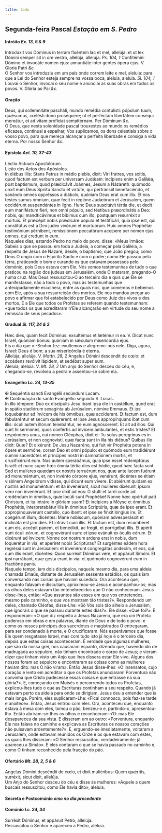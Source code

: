 ```yaml
---
title: todo
---
```

<h2 class="text-center">Segunda-feira Pascal <em>Estação em S. Pedro</em></h2>

<h4 class="text-center">Intróito <em>Ex. 13, 5 & 9</em></h4>
<div class="container-fluid">
<div class="row">
<div class="dropcap text-justify">
Introdúxit vos Dóminus in terram fluéntem lac et mel, allelúja: et ut lex Dómini semper sit in ore vestro, allelúja, allelúja. <em>Ps. 104, 1</em> Confitémini Dómino et invocáte nomen ejus: annuntiáte inter gentes ópera ejus.
V. Gloria Patri <em>&c.</em>
</div>
<div class="dropcap text-justify">
O Senhor vos introduziu em um país onde correm leite e mel, aleluia: para que a Lei do Senhor esteja sempre na vossa boca, aleluia, aleluia. <em>Sl. 104, 1</em> Louvai o Senhor, invocai o seu nome e anunciai as suas obras em todos os povos.
V. Glória ao Pai <em>&c.</em>
</div>
</div>
</div>

<h4 class="text-center">Oração</h4>
<div class="container-fluid">
<div class="row">
<div class="dropcap text-justify">
Deus, qui sollemnitáte pascháli, mundo remédia contulísti: pópulum tuum, quǽsumus, cœlésti dono proséquere; ut et perféctam libertátem consequi mereátur, et ad vitam profíciat sempitérnam. Per Dóminum <em>&c.</em>
</div>
<div class="dropcap text-justify">
Ó Deus, que nesta solenidade pascal trouxestes ao mundo os remédios eficazes, continuai a espalhar, Vos suplicamos, os dons celestiais sobre o vosso povo, para que mereça alcançar a perfeita liberdade e consiga a vida eterna. Por nosso Senhor <em>&c.</em>
</div>
</div>
</div>

<h4 class="text-center">Epístola <em>Act. 10, 37-43</em></h4>
<div class="container-fluid">
<div class="row">
<div class="text-justify">
Léctio Actuum Apostólorum.
</div>
<div class="text-justify">
Lição dos Actos dos Apóstolos.
</div>
<div class="dropcap text-justify">
In diébus illis: Stans Petrus in médio plebis, dixit: Viri fratres, vos scitis, quod factum est verbum per universam Judǽam: incípiens enim a Galilǽa, post baptísmum, quod prædicávit Joánnes, Jesum a Názareth: quómodo unxit eum Deus Spíritu Sancto et virtúte, qui pertránsiit benefaciéndo, et sanándo omnes oppréssos a diábolo, quóniam Deus erat cum illo. Et nos testes sumus ómnium, quæ fecit in regióne Judæórum et Jerúsalem, quem occidérunt suspendéntes in ligno. Hunc Deus suscitávit tértia die, et dedit eum maniféstum fíeri, non omni pópulo, sed téstibus præordinátis a Deo: nobis, qui mandticávimus et bíbimus cum illo, postquam resurréxit a mórtuis. Et præcépit nobis prædicáre populo et testificári, quia ipse est, qui constitútus est a Deo judex vivórum et mortuórum. Huic omnes Prophétæ testimónium pérhibent, remissiónem peccatórum accípere per nomen ejus omnes, qui credunt in eum.
</div>
<div class="dropcap text-justify">
Naqueles dias, estando Pedro no meio do povo, disse: «Meus irmãos: Sabeis o que se passou em toda a Judeia, a começar pela Galileia, a respeito de Jesus de Nazaré, desde, o baptismo, que João pregou; como Deus O ungiu com o Espírito Santo e com o poder; como Ele passou pela terra, praticando o bom e curando os que estavam possessos pelo demónio, pois Deus estava com Ele. Nós somos testemunhas de tudo o que praticou na região dos judeus em Jerusalém, onde O mataram, pregando-O numa cruz. Mas Deus ressuscitou-O ao terceiro dia e quis que Ele se manifestasse, não a todo o povo, mas às testemunhas que antecipadamente escolhera, entre as quais nós, que comemos e bebemos com Ele, após a sua ressurreição dos mortos. Ele nos mandou pregar ao povo e afirmar que foi estabelecido por Deus como Juiz dos vivos e dos mortos. É a Ele que todos os Profetas se referem quando testemunham: «que todos os que acreditaram n’Ele alcançarão em virtude do seu nome a remissão de seus pecados».
</div>
</div>
</div>

<h4 class="text-center">Gradual <em>Sl. 117, 24 & 2</em></h4>
<div class="container-fluid">
<div class="row">
<div class="dropcap text-justify">
Hæc dies, quam fecit Dóminus: exsultémus et lætémur in ea. V. Dicat nunc Israël, quóniam bonus: quóniam in sǽculum misericórdia ejus.
</div>
<div class="dropcap text-justify">
Eis o dia que o -Senhor fez: exultemos e alegremo-nos nele. Diga, agora, Israel: Deus é bom; a sua misericórdia é eterna.
</div>
<div class="text-justify">
Allelúja, allelúja. V. <em>Matth. 28, 2</em> Angelus Dómini descéndit de cœlo: et accédens revólvit lápidem, et sedébat super eum.
</div>
<div class="text-justify">
Aleluia, aleluia. V. <em>Mt. 28, 2</em> Um anjo do Senhor desceu do céu, e, chegando-se, revolveu a pedra e assentou-se sobre ela.
</div>
</div>
</div>

<h4 class="text-center">Evangelho <em>Lc. 24, 13-35</em></h4>
<div class="container-fluid">
<div class="row">
<div class="text-justify">
<span class="text-danger">&#10016;</span> Sequéntia sancti Evangélii secúndum Lucam.
</div>
<div class="text-justify">
<span class="text-danger">&#10016;</span> Continuação do santo Evangelho segundo S. Lucas.
</div>
<div class="dropcap text-justify">
In illo témpore: Duo ex discípulis Jesu ibant ipsa die in castéllum, quod erat in spátio stadiórum sexagínta ab Jerúsalem, nómine Emmaus. Et ipsi loquebántur ad ínvicem de his ómnibus, quæ accíderant. Et factum est, dum fabularéntur et secum quǽrerent: et ipse Jesus appropínquans ibat cum illis: óculi autem illórum tenebántur, ne eum agnóscerent. Et ait ad illos: Qui sunt hi sermónes, quos confértis ad ínvicem ambulántes, et estis tristes? Et respóndens unus, cui nomen Cléophas, dixit ei: Tu solus peregrínus es in Jerúsalem, et non cognovísti, quæ facta sunt in illa his diébus? Quibus ille dixit: Quæ? Et dixérunt: De Jesu Nazaréno, qui fuit vir Prophéta potens in ópere et sermóne, coram Deo et omni pópulo: et quómodo eum tradidérunt summi sacerdótes et príncipes nostri in damnatiónem mortis, et crucifixérunt eum. Nos autem sperabámus, quia ipse esset redemptúrus Israël: et nunc super hæc ómnia tértia dies est hódie, quod hæc facta sunt. Sed et mulíeres quædam ex nostris terruérunt nos, quæ ante lucem fuérunt ad monuméntum, et, non invénto córpore ejus, venérunt, dicéntes se étiam visiónem Angelórum vidísse, qui dicunt eum vívere. Et abiérunt quidam ex nostris ad monuméntum: et ita invenérunt, sicut mulíeres dixérunt, ipsum vero non invenérunt. Et ipse dixit ad eos: O stulti et tardi corde ad credéndum in ómnibus, quæ locúti sunt Prophétæ! Nonne hæc opórtuit pati Christum, et ita intráre in glóriam suam? Et incípiens a Móyse et ómnibus Prophétis, interpretabátur illis in ómnibus Scriptúris, quæ de ipso erant. Et appropinquavérunt castéllo, quo ibant: et ipse se finxit lóngius ire. Et coëgérunt illum, dicéntes: Mane nobiscum, quóniam advesperáscit et inclináta est jam dies. Et intrávit cum illis. Et factum est, dum recúmberet cum eis, accépit panem, et benedíxit, ac fregit, et porrigébat illis. Et apérti sunt óculi eórum, et cognovérunt eum: et ipse evánuit ex óculis eórum. Et dixérunt ad ínvicem: Nonne cor nostrum ardens erat in nobis, dum loquerétur in via, et aperíret nobis Scriptúras? Et surgéntes eádem hora regréssi sunt in Jerúsalem: et invenérunt congregátas úndecim, et eos, qui cum illis erant, dicéntes: Quod surréxit Dóminus vere, et appáruit Simóni. Et ipsi narrábant, quæ gesta erant in via: et quómodo cognovérunt eum in fractióne panis.
</div>
<div class="dropcap text-justify">
Naquele tempo, iam dois discípulos, naquele mesmo dia, para uma aldeia chamada Emaús, distante de Jerusalém sessenta estádios, os quais iam conversando nas coisas que haviam sucedido. Ora aconteceu que, enquanto falavam e discutiam, aproximou-se Jesus e acompanhou-os; mas os olhos deles estavam tão entenebrecidos que O não conheceram. Jesus disse-lhes, então: «Que assuntos são esses em que vos entretendes, mesmo pelo caminho, e que vos mostram tão tristes?». Respondendo um deles, chamado Cléofas, disse-Lhe: «Só Vós sois tão alheio a Jerusalém, que ignorais o que se passou durante estes dias?». Ele disse: «Que foi?». E responderam: «O que diz respeito a Jesus Nazareno, que era um Profeta poderoso em obras e em palavras, diante de Deus e de todo o povo: e como os nossos príncipes dos sacerdotes e magistrados O entregaram, para ser condenado à morte, e O crucificaram. Nós esperávamos que fosse Ele quem resgatasse Israel, mas com tudo isto já hoje é o terceiro dia, depois que estas coisas aconteceram. É verdade que algumas mulheres, que são da nossa grei, nos causaram espanto, dizendo que, havendo ido de madrugada ao sepulcro, não tinham encontrado o corpo de Jesus; e vieram dizer que tinham visto um Anjo que lhes dissera estar Ele vivo. Alguns dos nossos foram ao sepulcro e encontraram as coisas como as mulheres haviam dito: mas O não viram». Então Jesus disse-lhes: «Ó insensatos, cujo coração é lento em acreditar o que os Profetas anunciaram! Porventura não convinha que Cristo padecesse essas coisas e que entrasse na sua glória?». E, começando em Moisés e percorrendo todos os Profetas, explicou-lhes tudo o que as Escrituras continham a seu respeito. Quando já estavam perto da aldeia para onde se dirigiam, Jesus deu a entender que ia mais longe. Porém, eles suplicaram-Lhe: «Ficai connosco, pois faz-se tarde e anoitece». Então, Jesus entrou com eles. Ora, aconteceu que, enquanto estava à mesa com eles, tomou o pão, benzeu-o e, partindo-o, apresentou-lho. Então abriram-se-lhes os olhos e reconhceram-n’O: mas Ele desapareceu da sua vista. E disseram um ao outro: «Porventura, enquanto Ele nos falava no caminho e explicava as Escrituras os nossos corações não pulsavam ardentemente?». E, erguendo-se imediatamente, voltaram a Jerusalém, onde estavam reunidos os Onze e os que estavam com estes, os quais lhes disseram: «O Senhor ressuscitou, verdadeiramente; já apareceu a Simão». E eles contaram o que se havia passado no caminho e, como O tinham reconhecido pela fracção do pão.
</div>
</div>
</div>

<h4 class="text-center">Ofertório <em>Mt. 28, 2, 5 & 6</em></h4>
<div class="container-fluid">
<div class="row">
<div class="dropcap text-justify">
Angelus Dómini descéndit de cœlo, et dixit muliéribus: Quem quǽritis, surréxit, sicut dixit, allelúja.
</div>
<div class="dropcap text-justify">
Um Anjo do Senhor desceu do céu e disse às mulheres: «Aquele a quem buscais ressuscitou, como Ele havia dito», aleluia.
</div>
</div>
</div>

<h4 class="text-center">Secreta e Postcomúnio <em>omo no dia precedente</em></h4>

<h4 class="text-center">Comúnio <em>Lc. 24, 34</em></h4>
<div class="container-fluid">
<div class="row">
<div class="dropcap text-justify">
Surréxit Dóminus, et appáruit Petro, allelúja.
</div>
<div class="dropcap text-justify">
Ressuscitou o Senhor e apareceu a Pedro, aleluia.
</div>
</div>
</div>